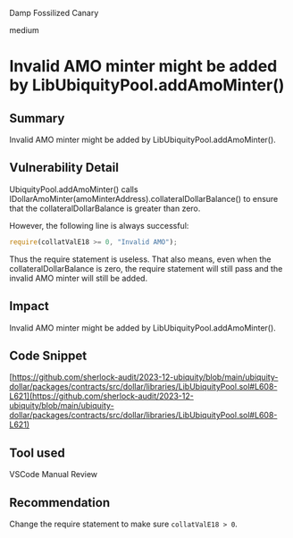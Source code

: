 Damp Fossilized Canary

medium

# Invalid AMO minter might be added by LibUbiquityPool.addAmoMinter()

## Summary
Invalid AMO minter might be added by LibUbiquityPool.addAmoMinter().

## Vulnerability Detail
UbiquityPool.addAmoMinter() calls IDollarAmoMinter(amoMinterAddress).collateralDollarBalance() to ensure that the collateralDollarBalance is greater than zero. 

However, the following line is always successful: 

```javascript
require(collatValE18 >= 0, "Invalid AMO");
```
Thus the require statement is useless. That also means, even when the collateralDollarBalance is zero, the require statement will still pass and the invalid AMO minter will still be added. 


## Impact
Invalid AMO minter might be added by LibUbiquityPool.addAmoMinter().

## Code Snippet
[https://github.com/sherlock-audit/2023-12-ubiquity/blob/main/ubiquity-dollar/packages/contracts/src/dollar/libraries/LibUbiquityPool.sol#L608-L621](https://github.com/sherlock-audit/2023-12-ubiquity/blob/main/ubiquity-dollar/packages/contracts/src/dollar/libraries/LibUbiquityPool.sol#L608-L621)

## Tool used
VSCode
Manual Review

## Recommendation
Change the require statement to make sure ``collatValE18 > 0``.
